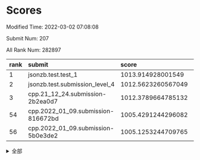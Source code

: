 # Scores

Modified Time: 2022-03-02 07:08:08

Submit Num: 207

All Rank Num: 282897

| rank |               submit               |       score        |       sigma        | pk_num |
| :--- | :--------------------------------- | :----------------- | :----------------- | :----- |
| 1    | jsonzb.test.test_1                 | 1013.914928001549  | 0.823758974873368  | 5464   |
| 2    | jsonzb.test.submission_level_4     | 1012.5623260567049 | 0.825273962711726  | 5464   |
| 3    | cpp.21_12_24.submission-2b2ea0d7   | 1012.3789664785132 | 0.7998907367448005 | 5471   |
| 54   | cpp.2022_01_09.submission-816672bd | 1005.4291244296082 | 0.7205160990870088 | 5466   |
| 56   | cpp.2022_01_09.submission-5b0e3de2 | 1005.1253244709765 | 0.7116799703469036 | 5469   |


<details>
<summary>全部</summary>

| rank |                 submit                 |       score        |       sigma        | pk_num |
| :--- | :------------------------------------- | :----------------- | :----------------- | :----- |
| 1    | jsonzb.test.test_1                     | 1013.914928001549  | 0.823758974873368  | 5464   |
| 2    | jsonzb.test.submission_level_4         | 1012.5623260567049 | 0.825273962711726  | 5464   |
| 3    | cpp.21_12_24.submission-2b2ea0d7       | 1012.3789664785132 | 0.7998907367448005 | 5471   |
| 4    | gobigger.level_3.submission_level_3_7  | 1011.8592622789198 | 0.7795258901666248 | 5468   |
| 5    | gobigger.level_3.submission_level_3_19 | 1011.324389059546  | 0.7616520119799756 | 5468   |
| 6    | gobigger.level_3.submission_level_3_12 | 1010.9706431367637 | 0.7886886607298311 | 5466   |
| 7    | gobigger.level_3.submission_level_3_10 | 1010.7766581817609 | 0.772313949239885  | 5468   |
| 8    | gobigger.level_3.submission_level_3_15 | 1010.762486097538  | 0.7569215480060418 | 5461   |
| 9    | gobigger.level_3.submission_level_3_44 | 1010.7383480593525 | 0.7659187065504786 | 5473   |
| 10   | gobigger.level_3.submission_level_3_8  | 1010.7155688375707 | 0.7852056794081939 | 5469   |
| 11   | gobigger.level_3.submission_level_3_40 | 1010.7014424152616 | 0.7631603902036507 | 5468   |
| 12   | gobigger.level_3.submission_level_3_24 | 1010.6983721278925 | 0.7603247460206248 | 5471   |
| 13   | gobigger.level_3.submission_level_3_49 | 1010.6230891362682 | 0.7823547068534308 | 5466   |
| 14   | gobigger.level_3.submission_level_3_47 | 1010.541705904749  | 0.8003318798122742 | 5468   |
| 15   | gobigger.level_3.submission_level_3_42 | 1010.4853332953717 | 0.7563827514256846 | 5464   |
| 16   | gobigger.level_3.submission_level_3_34 | 1010.3518498958598 | 0.7507247780951344 | 5469   |
| 17   | gobigger.level_3.submission_level_3_31 | 1010.3438149410665 | 0.75950315482692   | 5468   |
| 18   | gobigger.level_3.submission_level_3_1  | 1010.293394248482  | 0.7493237596894784 | 5466   |
| 19   | gobigger.level_3.submission_level_3_33 | 1010.2135475076442 | 0.7592126571714292 | 5466   |
| 20   | gobigger.level_3.submission_level_3_36 | 1010.1897925884305 | 0.7588186799948421 | 5465   |
| 21   | gobigger.level_3.submission_level_3_13 | 1010.174274921268  | 0.7554025593980326 | 5467   |
| 22   | gobigger.level_3.submission_level_3_25 | 1010.1692572468777 | 0.7497476664873967 | 5459   |
| 23   | gobigger.level_3.submission_level_3_5  | 1010.1412615211149 | 0.7819468520001813 | 5464   |
| 24   | gobigger.level_3.submission_level_3_2  | 1010.119938105913  | 0.753934987039579  | 5475   |
| 25   | gobigger.level_3.submission_level_3_21 | 1009.9101773395396 | 0.756984401083203  | 5471   |
| 26   | gobigger.level_3.submission_level_3_22 | 1009.8392117081391 | 0.7395286913186759 | 5464   |
| 27   | gobigger.level_3.submission_level_3_41 | 1009.8018222286066 | 0.7623207674593806 | 5469   |
| 28   | gobigger.level_3.submission_level_3_35 | 1009.7837697983008 | 0.7520369408836935 | 5467   |
| 29   | gobigger.level_3.submission_level_3_3  | 1009.7614645298519 | 0.7362615843012797 | 5472   |
| 30   | gobigger.level_3.submission_level_3_32 | 1009.7377397376034 | 0.7522677372893511 | 5467   |
| 31   | gobigger.level_3.submission_level_3_9  | 1009.5524773832589 | 0.765371081612959  | 5464   |
| 32   | gobigger.level_3.submission_level_3_43 | 1009.5501329179401 | 0.7499533798801483 | 5463   |
| 33   | gobigger.level_3.submission_level_3_16 | 1009.5118834525695 | 0.7540165622888246 | 5466   |
| 34   | gobigger.level_3.submission_level_3_20 | 1009.4957740248351 | 0.760266757996906  | 5465   |
| 35   | gobigger.level_3.submission_level_3_18 | 1009.4899352455834 | 0.7607185430028816 | 5465   |
| 36   | gobigger.level_3.submission_level_3_45 | 1009.4691439527322 | 0.7410460050103697 | 5463   |
| 37   | gobigger.level_3.submission_level_3_23 | 1009.4370680078573 | 0.7516512018271839 | 5465   |
| 38   | gobigger.level_3.submission_level_3_39 | 1009.411753962655  | 0.742947412842684  | 5464   |
| 39   | gobigger.level_3.submission_level_3_0  | 1009.3957699703767 | 0.7365848478966007 | 5468   |
| 40   | gobigger.level_3.submission_level_3_29 | 1009.364415115207  | 0.7567248107890431 | 5465   |
| 41   | gobigger.level_3.submission_level_3_26 | 1009.3446069979699 | 0.7484776266704525 | 5465   |
| 42   | gobigger.level_3.submission_level_3_48 | 1009.1213488462881 | 0.7758258988966389 | 5467   |
| 43   | gobigger.level_3.submission_level_3_46 | 1009.0955668093006 | 0.7475877221388406 | 5463   |
| 44   | gobigger.level_3.submission_level_3_11 | 1009.058594614754  | 0.7180074731570933 | 5463   |
| 45   | gobigger.level_3.submission_level_3_4  | 1009.022421030096  | 0.7576823554572903 | 5464   |
| 46   | gobigger.level_3.submission_level_3_38 | 1008.9670309558458 | 0.77879235437076   | 5469   |
| 47   | gobigger.level_3.submission_level_3_37 | 1008.9650043745576 | 0.7637650865963626 | 5468   |
| 48   | gobigger.level_3.submission_level_3_28 | 1008.7643178800381 | 0.7485044983578198 | 5466   |
| 49   | gobigger.level_3.submission_level_3_14 | 1008.7258893177263 | 0.7348116749913417 | 5465   |
| 50   | gobigger.level_3.submission_level_3_27 | 1008.6596429743181 | 0.7491534152196918 | 5466   |
| 51   | gobigger.level_3.submission_level_3_30 | 1008.6401223976656 | 0.7455949794148427 | 5471   |
| 52   | gobigger.level_3.submission_level_3_17 | 1008.5601383119288 | 0.7436400783418133 | 5472   |
| 53   | gobigger.level_3.submission_level_3_6  | 1006.9520750548135 | 0.7253014480854563 | 5474   |
| 54   | cpp.2022_01_09.submission-816672bd     | 1005.4291244296082 | 0.7205160990870088 | 5466   |
| 55   | gobigger.level_1.submission_level_1_22 | 1005.2099499155499 | 0.7281932443342    | 5466   |
| 56   | cpp.2022_01_09.submission-5b0e3de2     | 1005.1253244709765 | 0.7116799703469036 | 5469   |
| 57   | gobigger.level_1.submission_level_1_46 | 1004.9058607693786 | 0.7201578039053075 | 5463   |
| 58   | gobigger.level_1.submission_level_1_7  | 1004.8658810683614 | 0.70466712799904   | 5472   |
| 59   | gobigger.level_1.submission_level_1_49 | 1004.6714177859968 | 0.7114460121900713 | 5465   |
| 60   | gobigger.level_1.submission_level_1_26 | 1004.5471937340452 | 0.7320148522222348 | 5464   |
| 61   | gobigger.level_1.submission_level_1_19 | 1004.4656186214143 | 0.7164903356343402 | 5469   |
| 62   | gobigger.level_1.submission_level_1_1  | 1004.3696672668356 | 0.703491462797884  | 5466   |
| 63   | gobigger.level_1.submission_level_1_33 | 1004.244861009311  | 0.7094597386939557 | 5468   |
| 64   | gobigger.level_1.submission_level_1_38 | 1004.2378221992686 | 0.7161289794921647 | 5465   |
| 65   | gobigger.level_1.submission_level_1_5  | 1004.1111156433533 | 0.7134674601746911 | 5470   |
| 66   | gobigger.level_1.submission_level_1_30 | 1004.0955289008148 | 0.7146234427679137 | 5468   |
| 67   | gobigger.level_1.submission_level_1_10 | 1004.0569318980403 | 0.7281998439784616 | 5465   |
| 68   | gobigger.level_1.submission_level_1_39 | 1004.039353291439  | 0.7309299796104356 | 5470   |
| 69   | gobigger.level_1.submission_level_1_18 | 1003.9112283947588 | 0.7174625597948422 | 5467   |
| 70   | gobigger.level_1.submission_level_1_0  | 1003.8410172444084 | 0.7166653424750133 | 5469   |
| 71   | gobigger.level_1.submission_level_1_44 | 1003.8277297599424 | 0.721202570844567  | 5469   |
| 72   | gobigger.level_1.submission_level_1_31 | 1003.7801564314061 | 0.7268781984366933 | 5466   |
| 73   | gobigger.level_1.submission_level_1_13 | 1003.7081853669116 | 0.723239177552413  | 5467   |
| 74   | gobigger.level_1.submission_level_1_41 | 1003.6805546410731 | 0.7141955924892803 | 5465   |
| 75   | gobigger.level_1.submission_level_1_24 | 1003.6647880567566 | 0.7194679395842565 | 5462   |
| 76   | gobigger.level_1.submission_level_1_48 | 1003.6592390963636 | 0.7187018391567053 | 5471   |
| 77   | gobigger.level_1.submission_level_1_43 | 1003.6482707510941 | 0.715782603358781  | 5464   |
| 78   | gobigger.level_1.submission_level_1_16 | 1003.6317818165355 | 0.7020119004437669 | 5470   |
| 79   | gobigger.level_1.submission_level_1_27 | 1003.5432715821754 | 0.7133422336489333 | 5464   |
| 80   | gobigger.level_1.submission_level_1_36 | 1003.5401793580743 | 0.715362165913673  | 5469   |
| 81   | gobigger.level_1.submission_level_1_23 | 1003.507658406456  | 0.7166887203736806 | 5468   |
| 82   | gobigger.level_1.submission_level_1_14 | 1003.5056119163794 | 0.719334433714169  | 5467   |
| 83   | gobigger.level_1.submission_level_1_11 | 1003.4576313118649 | 0.7281206412515628 | 5467   |
| 84   | gobigger.level_1.submission_level_1_35 | 1003.4074789523601 | 0.712537067918289  | 5469   |
| 85   | gobigger.level_1.submission_level_1_29 | 1003.3582754033346 | 0.7177335245783363 | 5458   |
| 86   | gobigger.level_1.submission_level_1_20 | 1003.293919939209  | 0.7099091884362485 | 5464   |
| 87   | gobigger.level_1.submission_level_1_28 | 1003.2626455210221 | 0.7216047819472422 | 5464   |
| 88   | gobigger.level_1.submission_level_1_37 | 1003.2022078673352 | 0.7135033286507102 | 5468   |
| 89   | gobigger.level_1.submission_level_1_17 | 1003.1327612430966 | 0.7245153441868201 | 5468   |
| 90   | gobigger.level_1.submission_level_1_47 | 1003.071837686305  | 0.7188211769724897 | 5467   |
| 91   | gobigger.level_1.submission_level_1_32 | 1003.0589752300777 | 0.70999328262704   | 5465   |
| 92   | gobigger.level_1.submission_level_1_45 | 1002.7979390386873 | 0.7173075266928612 | 5464   |
| 93   | gobigger.level_1.submission_level_1_21 | 1002.7921301291861 | 0.728834337447508  | 5470   |
| 94   | gobigger.level_1.submission_level_1_3  | 1002.7734602262829 | 0.7190720122954022 | 5468   |
| 95   | gobigger.level_1.submission_level_1_2  | 1002.7483318960932 | 0.7223932510746535 | 5468   |
| 96   | gobigger.level_1.submission_level_1_9  | 1002.7135870493674 | 0.7192528656907143 | 5468   |
| 97   | gobigger.level_1.submission_level_1_6  | 1002.697662496512  | 0.7065992406376079 | 5466   |
| 98   | gobigger.level_1.submission_level_1_12 | 1002.6422095554914 | 0.7131861016978278 | 5467   |
| 99   | gobigger.level_1.submission_level_1_15 | 1002.5867054842878 | 0.7084749200725385 | 5468   |
| 100  | gobigger.level_1.submission_level_1_34 | 1002.5817355364323 | 0.7206472436996085 | 5467   |
| 101  | gobigger.level_1.submission_level_1_8  | 1002.5203564359451 | 0.7197458181546461 | 5466   |
| 102  | gobigger.level_1.submission_level_1_42 | 1002.4252229932907 | 0.7174984091936473 | 5468   |
| 103  | gobigger.level_1.submission_level_1_4  | 1002.4165049382963 | 0.6974806564201014 | 5461   |
| 104  | gobigger.level_1.submission_level_1_25 | 1002.2936332694214 | 0.7147127419805496 | 5469   |
| 105  | gobigger.level_1.submission_level_1_40 | 1001.9510644073498 | 0.7191723151310074 | 5466   |
| 106  | gobigger.random.submission_random_5    | 997.3481475808433  | 0.7043304197677659 | 5467   |
| 107  | gobigger.random.submission_random_15   | 997.2660199839045  | 0.7080038559967176 | 5467   |
| 108  | gobigger.random.submission_random_7    | 997.2464216620151  | 0.7041538973357168 | 5469   |
| 109  | gobigger.random.submission_random_40   | 997.2034482128777  | 0.7161914785094328 | 5469   |
| 110  | gobigger.random.submission_random_10   | 996.9939428559251  | 0.7149079648452268 | 5469   |
| 111  | gobigger.random.submission_random_9    | 996.9089695505829  | 0.7028454890859746 | 5467   |
| 112  | gobigger.random.submission_random_13   | 996.8788611731079  | 0.6973358221868375 | 5463   |
| 113  | gobigger.random.submission_random_39   | 996.828416327365   | 0.714358780502889  | 5471   |
| 114  | gobigger.random.submission_random_19   | 996.7981259040979  | 0.693102128197656  | 5461   |
| 115  | gobigger.random.submission_random_4    | 996.6983670752154  | 0.7042750468281156 | 5472   |
| 116  | gobigger.random.submission_random_28   | 996.6813712740235  | 0.7012447415383902 | 5464   |
| 117  | gobigger.random.submission_random_3    | 996.6338139129158  | 0.7155010226958008 | 5467   |
| 118  | gobigger.random.submission_random_49   | 996.6077063035528  | 0.7173364162274904 | 5464   |
| 119  | gobigger.random.submission_random_22   | 996.5538975770465  | 0.7161677504814653 | 5468   |
| 120  | gobigger.random.submission_random_25   | 996.4788557565648  | 0.7068710756133005 | 5461   |
| 121  | gobigger.random.submission_random_34   | 996.4686408759491  | 0.7086699288019009 | 5463   |
| 122  | gobigger.random.submission_random_26   | 996.3316749104006  | 0.7267349906770872 | 5468   |
| 123  | gobigger.random.submission_random_11   | 996.2745290589818  | 0.7032157273174396 | 5470   |
| 124  | gobigger.random.submission_random_29   | 996.2016163409885  | 0.7114149151978125 | 5467   |
| 125  | gobigger.random.submission_random_16   | 996.1743175972872  | 0.7140145107437328 | 5468   |
| 126  | gobigger.random.submission_random_18   | 996.1332266817967  | 0.7082410615725995 | 5467   |
| 127  | gobigger.random.submission_random_32   | 996.1269895869013  | 0.7345292372941153 | 5466   |
| 128  | gobigger.random.submission_random_17   | 996.0691715789256  | 0.7019795232240346 | 5464   |
| 129  | gobigger.random.submission_random_1    | 996.009420221279   | 0.7192191623333815 | 5466   |
| 130  | gobigger.random.submission_random_0    | 995.9824519529986  | 0.702697279889531  | 5465   |
| 131  | gobigger.random.submission_random_46   | 995.9566365025875  | 0.7120910526791014 | 5467   |
| 132  | gobigger.random.submission_random_48   | 995.9194134495189  | 0.7191411063453219 | 5468   |
| 133  | gobigger.random.submission_random_12   | 995.9050241651244  | 0.714079152786238  | 5463   |
| 134  | gobigger.random.submission_random_41   | 995.903067045168   | 0.7054004750519057 | 5466   |
| 135  | gobigger.random.submission_random_44   | 995.867456218718   | 0.7065427072139506 | 5470   |
| 136  | gobigger.random.submission_random_30   | 995.8429643284761  | 0.7014470973404856 | 5469   |
| 137  | gobigger.random.submission_random_23   | 995.7809616750106  | 0.7117881552075433 | 5471   |
| 138  | gobigger.random.submission_random_38   | 995.7418854556361  | 0.7245950373943758 | 5467   |
| 139  | gobigger.random.submission_random_42   | 995.7021193178686  | 0.720607838051389  | 5467   |
| 140  | gobigger.random.submission_random_27   | 995.677453748478   | 0.7122441070574425 | 5469   |
| 141  | gobigger.random.submission_random_37   | 995.6482193531263  | 0.717094367099837  | 5464   |
| 142  | gobigger.random.submission_random_43   | 995.612717702415   | 0.7250152856728803 | 5466   |
| 143  | gobigger.random.submission_random_36   | 995.546357959487   | 0.7061204844777138 | 5468   |
| 144  | gobigger.random.submission_random_2    | 995.5080918641273  | 0.7182911329296369 | 5461   |
| 145  | gobigger.random.submission_random_14   | 995.405153049283   | 0.7057082066980912 | 5471   |
| 146  | gobigger.random.submission_random_47   | 995.279672840157   | 0.7236265853144122 | 5465   |
| 147  | gobigger.random.submission_random_24   | 995.1941445951702  | 0.7178433325844956 | 5471   |
| 148  | gobigger.random.submission_random_21   | 994.9939208552297  | 0.7110239535032384 | 5461   |
| 149  | gobigger.random.submission_random_8    | 994.954294360816   | 0.7169128123349737 | 5462   |
| 150  | gobigger.random.submission_random_35   | 994.9017370031316  | 0.7134519093386483 | 5468   |
| 151  | gobigger.random.submission_random_45   | 994.880792536776   | 0.7062576657139501 | 5466   |
| 152  | gobigger.random.submission_random_31   | 994.8709208536595  | 0.7101247303702943 | 5465   |
| 153  | gobigger.random.submission_random_20   | 994.8699169320906  | 0.7140338222878096 | 5469   |
| 154  | gobigger.random.submission_random_33   | 994.5773290526873  | 0.7287667434537611 | 5468   |
| 155  | gobigger.random.submission_random_6    | 994.257109380705   | 0.7271291845110754 | 5469   |
| 156  | gobigger.level_2.submission_level_2_19 | 994.2318778683027  | 0.7235883887885407 | 5471   |
| 157  | gobigger.level_2.submission_level_2_48 | 993.9305177499832  | 0.7310984344740384 | 5466   |
| 158  | gobigger.level_2.submission_level_2_36 | 993.2589432981855  | 0.7310576565691074 | 5469   |
| 159  | gobigger.level_2.submission_level_2_21 | 993.226063855417   | 0.7412800058401239 | 5468   |
| 160  | gobigger.level_2.submission_level_2_7  | 993.175960690619   | 0.7294046865200631 | 5463   |
| 161  | gobigger.level_2.submission_level_2_18 | 993.1223490549891  | 0.7320891419024584 | 5468   |
| 162  | gobigger.level_2.submission_level_2_22 | 993.0904529970325  | 0.7375081015476578 | 5469   |
| 163  | gobigger.level_2.submission_level_2_10 | 993.0227636985737  | 0.724609647928446  | 5465   |
| 164  | gobigger.level_2.submission_level_2_3  | 992.9647061691901  | 0.7267474844611684 | 5465   |
| 165  | gobigger.level_2.submission_level_2_8  | 992.8676862261078  | 0.731966815723499  | 5468   |
| 166  | gobigger.level_2.submission_level_2_2  | 992.8574243504961  | 0.7330711245149961 | 5458   |
| 167  | gobigger.level_2.submission_level_2_40 | 992.749267133389   | 0.7590813420148484 | 5470   |
| 168  | gobigger.level_2.submission_level_2_23 | 992.7485730509113  | 0.7483911755463566 | 5467   |
| 169  | gobigger.level_2.submission_level_2_44 | 992.6833223509907  | 0.7479729232887301 | 5469   |
| 170  | gobigger.level_2.submission_level_2_17 | 992.6346692323465  | 0.7388955329133224 | 5465   |
| 171  | gobigger.level_2.submission_level_2_20 | 992.4235827612641  | 0.7288370605154798 | 5469   |
| 172  | gobigger.level_2.submission_level_2_0  | 992.4196050909783  | 0.7337242458383837 | 5462   |
| 173  | gobigger.level_2.submission_level_2_42 | 992.2835381304174  | 0.7413295832547415 | 5469   |
| 174  | gobigger.level_2.submission_level_2_16 | 992.2232923924288  | 0.737345776528612  | 5467   |
| 175  | gobigger.level_2.submission_level_2_31 | 992.2169698587161  | 0.7328244857667969 | 5468   |
| 176  | gobigger.level_2.submission_level_2_41 | 992.2080536996222  | 0.7495101992597454 | 5464   |
| 177  | gobigger.level_2.submission_level_2_25 | 992.1887195572464  | 0.7430871387156573 | 5468   |
| 178  | gobigger.level_2.submission_level_2_38 | 992.1846142782707  | 0.7516716040448875 | 5465   |
| 179  | gobigger.level_2.submission_level_2_24 | 992.1792749995658  | 0.7708501814048503 | 5465   |
| 180  | gobigger.level_2.submission_level_2_29 | 992.1646394230655  | 0.7685492076051342 | 5464   |
| 181  | gobigger.level_2.submission_level_2_47 | 991.9658680551323  | 0.7466516089743102 | 5462   |
| 182  | gobigger.level_2.submission_level_2_12 | 991.9271668187844  | 0.7561052248895259 | 5471   |
| 183  | gobigger.level_2.submission_level_2_37 | 991.8539713529714  | 0.7650340516714959 | 5461   |
| 184  | gobigger.level_2.submission_level_2_30 | 991.8532825823642  | 0.7542106301467795 | 5468   |
| 185  | gobigger.level_2.submission_level_2_28 | 991.852500713677   | 0.7363421650489657 | 5469   |
| 186  | gobigger.level_2.submission_level_2_15 | 991.8329794915173  | 0.7496060194614109 | 5468   |
| 187  | gobigger.level_2.submission_level_2_9  | 991.7384679866835  | 0.7495632125798889 | 5464   |
| 188  | gobigger.level_2.submission_level_2_33 | 991.6335378438207  | 0.7793170446769444 | 5467   |
| 189  | gobigger.level_2.submission_level_2_1  | 991.5805457174056  | 0.7505896908158259 | 5462   |
| 190  | gobigger.level_2.submission_level_2_11 | 991.4335663397726  | 0.737275660363541  | 5466   |
| 191  | gobigger.level_2.submission_level_2_32 | 991.4043906403382  | 0.7548479428901327 | 5463   |
| 192  | gobigger.level_2.submission_level_2_5  | 991.3111807859946  | 0.7613075862242451 | 5470   |
| 193  | gobigger.level_2.submission_level_2_27 | 991.2723236904541  | 0.7478234749105318 | 5469   |
| 194  | gobigger.level_2.submission_level_2_35 | 991.2639349719116  | 0.7748229013507778 | 5465   |
| 195  | gobigger.level_2.submission_level_2_34 | 991.2435543670006  | 0.7503101503507289 | 5468   |
| 196  | gobigger.level_2.submission_level_2_13 | 991.1063991247672  | 0.7704467787658661 | 5463   |
| 197  | gobigger.level_2.submission_level_2_4  | 991.0574108045793  | 0.7580965269067683 | 5467   |
| 198  | gobigger.level_2.submission_level_2_6  | 990.9531050535377  | 0.782726223810698  | 5466   |
| 199  | gobigger.level_2.submission_level_2_43 | 990.8004510727019  | 0.7652547355938261 | 5461   |
| 200  | gobigger.level_2.submission_level_2_14 | 990.7610434536855  | 0.7669791710376941 | 5464   |
| 201  | gobigger.level_2.submission_level_2_46 | 990.579489996821   | 0.7638226332145535 | 5470   |
| 202  | gobigger.level_2.submission_level_2_39 | 990.0867961932145  | 0.7829244629087994 | 5468   |
| 203  | gobigger.level_2.submission_level_2_49 | 990.0434578729148  | 0.7593576534133435 | 5468   |
| 204  | gobigger.level_2.submission_level_2_45 | 989.9796761074206  | 0.7610953578271202 | 5462   |
| 205  | gobigger.level_2.submission_level_2_26 | 989.5669696842679  | 0.7876970639203053 | 5470   |
| 206  | gobigger.none.submission_none_0        | 977.738557567956   | 1.2720613271369314 | 5463   |
| 207  | gobigger.none.submission_none_1        | 975.8284210386104  | 1.508846317266737  | 5471   |

</details>
